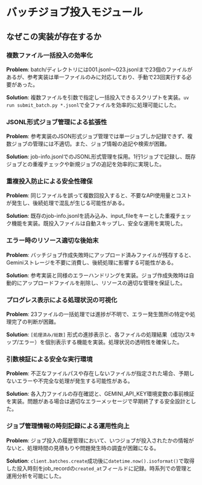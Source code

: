 # バッチジョブ投入モジュール

## なぜこの実装が存在するか

### 複数ファイル一括投入の効率化
**Problem**: batch/ディレクトリには001.jsonl〜023.jsonlまで23個のファイルがあるが、参考実装は単一ファイルのみに対応しており、手動で23回実行する必要があった。

**Solution**: 複数ファイルを引数で指定し一括投入できるスクリプトを実装。`uv run submit_batch.py *.jsonl`で全ファイルを効率的に処理可能にした。

### JSONL形式ジョブ管理による拡張性
**Problem**: 参考実装のJSON形式ジョブ管理では単一ジョブしか記録できず、複数ジョブの管理には不適切。また、ジョブ情報の追記や検索が困難。

**Solution**: job-info.jsonlでのJSONL形式管理を採用。1行1ジョブで記録し、既存ジョブとの重複チェックや新規ジョブの追記を効率的に実現した。

### 重複投入防止による安全性確保
**Problem**: 同じファイルを誤って複数回投入すると、不要なAPI使用量とコストが発生し、後続処理で混乱が生じる可能性がある。

**Solution**: 既存のjob-info.jsonlを読み込み、input_fileをキーとした重複チェック機能を実装。既投入ファイルは自動スキップし、安全な運用を実現した。

### エラー時のリソース適切な後始末
**Problem**: バッチジョブ作成失敗時にアップロード済みファイルが残存すると、Geminiストレージを不要に消費し、後続処理に影響する可能性がある。

**Solution**: 参考実装と同様のエラーハンドリングを実装。ジョブ作成失敗時は自動的にアップロードファイルを削除し、リソースの適切な管理を保証した。

### プログレス表示による処理状況の可視化
**Problem**: 23ファイルの一括処理では進捗が不明で、エラー発生箇所の特定や処理完了の判断が困難。

**Solution**: `[処理済み/総数]` 形式の進捗表示と、各ファイルの処理結果（成功/スキップ/エラー）を個別表示する機能を実装。処理状況の透明性を確保した。

### 引数検証による安全な実行環境
**Problem**: 不正なファイルパスや存在しないファイルが指定された場合、予期しないエラーや不完全な処理が発生する可能性がある。

**Solution**: 各入力ファイルの存在確認と、GEMINI_API_KEY環境変数の事前検証を実装。問題がある場合は適切なエラーメッセージで早期終了する安全設計とした。

### ジョブ管理情報の時刻記録による運用性向上
**Problem**: ジョブ投入の履歴管理において、いつジョブが投入されたかの情報がないと、処理時間の見積もりや問題発生時の調査が困難になる。

**Solution**: `client.batches.create`成功後に`datetime.now().isoformat()`で取得した投入時刻をjob_recordの`created_at`フィールドに記録。時系列での管理と運用分析を可能にした。